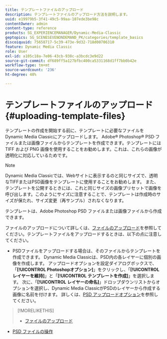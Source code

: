 ```yaml
---
title: テンプレートファイルのアップロード
description: テンプレートファイルのアップロード方法を説明します。
uuid: e19979b5-3f41-49c5-99aa-107ede3be98c
contentOwner: admin
content-type: reference
products: SG_EXPERIENCEMANAGER/Dynamic-Media-Classic
geptopics: SG_SCENESEVENONDEMAND_PK/categories/template_basics
discoiquuid: 75658717-5c39-473e-9d32-718d00706310
feature: Dynamic Media Classic
role: User
exl-id: a105c18a-7e06-43cb-938c-a3bcdc3e9d22
source-git-commit: df689ff5a127bfbc400ca5331168d1ff7bb0b42e
workflow-type: tm+mt
source-wordcount: '236'
ht-degree: 48%

---
```


# テンプレートファイルのアップロード{#uploading-template-files}

テンプレートの作成を開始する前に、テンプレートに必要なファイルをDynamic Media Classicにアップロードします。 Adobe® Photoshop® PSD·ファイルまたは画像ファイルからテンプレートを作成できます。テンプレートには TIFF および PNG 画像を使用することをお勧めします。これは、これらの画像が透明化に対応しているためです。

>[!NOTE]
>
>Dynamic Media Classicでは、Webサイトに表示するのと同じサイズで、透明なTIFFまたはPSD画像をテンプレートに使用することをお勧めします。 また、テンプレートを公開するときには、これと同じサイズの画像プリセットで画像を呼び出します。このようにサイズに注意することで、テンプレートは作成時のサイズが保たれ、サイズ変更（再サンプル）されなくなります。

テンプレートは、Adobe Photoshop PSD ファイルまたは画像ファイルから作成できます。

ファイルのアップロードについて詳しくは、[ファイルのアップロード](uploading-files.md#uploading_files)を参照してください。テンプレートファイルをアップロードするときは、以下の点に注意してください。

* PSDファイルをアップロードする場合は、そのファイルからテンプレートを作成できます。 Dynamic Media Classicは、PSD内の各レイヤーに個別の画像を作成します。 アップロードオプションを設定ダイアログボックスで、「**[!UICONTROL Photoshopオプション]**」をクリックし、「**[!UICONTROL レイヤーを維持]**」と「**[!UICONTROL テンプレートを作成]**」を選択します。 次に、「**[!UICONTROL レイヤーの命名]**」ドロップダウンリストからオプションを選択し、Dynamic Media ClassicがPSDのレイヤーから作成する画像に名前を付けます。
詳しくは、[PSD アップロードオプション](psd-files.md#psd_upload_options)を参照してください。

<!-- THERE IS NO LONGER AN IMAGE EDITING OPTIONS MENU * If you are uploading images, you can create a mask from its clipping path. This option applies to images created with image-editing applications in which a clipping path was created. In the Upload Job Options dialog box, select Image Editing Options and select the Create Mask From Clipping Path option. 
See [Image editing options at upload](image-editing-options-upload.md#image-editing-options-at-upload). -->

>[!MORELIKETHIS]
>
>* [ファイルのアップロード](uploading-files.md#uploading_your_files)
* [PSD ファイルの操作 ](psd-files.md#working_with_psd_files)

